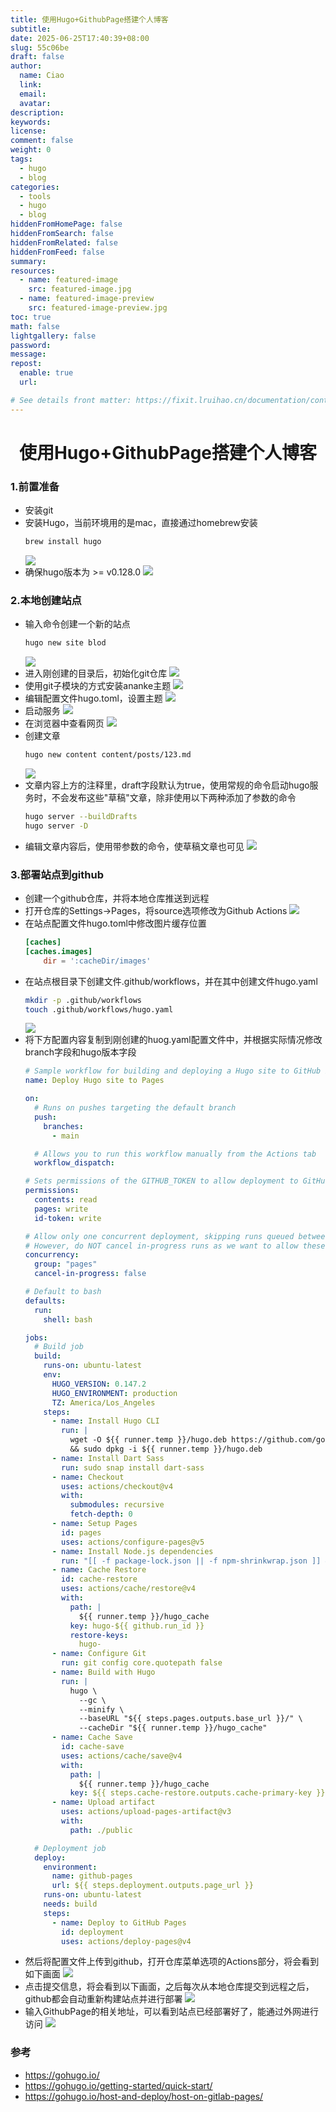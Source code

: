 ```yaml
---
title: 使用Hugo+GithubPage搭建个人博客
subtitle:
date: 2025-06-25T17:40:39+08:00
slug: 55c06be
draft: false
author:
  name: Ciao
  link:
  email:
  avatar:
description:
keywords:
license:
comment: false
weight: 0
tags:
  - hugo
  - blog
categories:
  - tools
  - hugo
  - blog
hiddenFromHomePage: false
hiddenFromSearch: false
hiddenFromRelated: false
hiddenFromFeed: false
summary:
resources:
  - name: featured-image
    src: featured-image.jpg
  - name: featured-image-preview
    src: featured-image-preview.jpg
toc: true
math: false
lightgallery: false
password:
message:
repost:
  enable: true
  url:

# See details front matter: https://fixit.lruihao.cn/documentation/content-management/introduction/#front-matter
---
```


<!--more-->

<h1 align="center">使用Hugo+GithubPage搭建个人博客</h1>


### 1.前置准备
  * 安装git
  * 安装Hugo，当前环境用的是mac，直接通过homebrew安装
    ```bash
    brew install hugo
    ```
    ![](/images/hugo_blog/p1.png)
  * 确保hugo版本为 >= v0.128.0
    ![](/images/hugo_blog/p2.png)

### 2.本地创建站点
  * 输入命令创建一个新的站点
    ```bash
    hugo new site blod
    ```
    ![](/images/hugo_blog/p3.png)
  * 进入刚创建的目录后，初始化git仓库
    ![](/images/hugo_blog/p4.png)
  * 使用git子模块的方式安装ananke主题
    ![](/images/hugo_blog/p5.png)
  * 编辑配置文件hugo.toml，设置主题
    ![](/images/hugo_blog/p6.png)
  * 启动服务
    ![](/images/hugo_blog/p7.png)
  * 在浏览器中查看网页
    ![](/images/hugo_blog/p8.png)
  * 创建文章
    ```bash
    hugo new content content/posts/123.md
    ```
    ![](/images/hugo_blog/p9.png)
  * 文章内容上方的注释里，draft字段默认为true，使用常规的命令启动hugo服务时，不会发布这些"草稿"文章，除非使用以下两种添加了参数的命令
    ```bash
    hugo server --buildDrafts
    hugo server -D
    ```
  * 编辑文章内容后，使用带参数的命令，使草稿文章也可见
    ![](/images/hugo_blog/p10.png)

### 3.部署站点到github
  * 创建一个github仓库，并将本地仓库推送到远程
  * 打开仓库的Settings->Pages，将source选项修改为Github Actions
    ![](/images/hugo_blog/p11.png)
  * 在站点配置文件hugo.toml中修改图片缓存位置
    ```TOML
    [caches]
    [caches.images]
        dir = ':cacheDir/images'
    ```
  * 在站点根目录下创建文件.github/workflows，并在其中创建文件hugo.yaml
    ```bash
    mkdir -p .github/workflows
    touch .github/workflows/hugo.yaml
    ```
    ![](/images/hugo_blog/p12.png)
  * 将下方配置内容复制到刚创建的huog.yaml配置文件中，并根据实际情况修改branch字段和hugo版本字段
    ```yaml
    # Sample workflow for building and deploying a Hugo site to GitHub Pages
    name: Deploy Hugo site to Pages

    on:
      # Runs on pushes targeting the default branch
      push:
        branches:
          - main

      # Allows you to run this workflow manually from the Actions tab
      workflow_dispatch:

    # Sets permissions of the GITHUB_TOKEN to allow deployment to GitHub Pages
    permissions:
      contents: read
      pages: write
      id-token: write

    # Allow only one concurrent deployment, skipping runs queued between the run in-progress and latest queued.
    # However, do NOT cancel in-progress runs as we want to allow these production deployments to complete.
    concurrency:
      group: "pages"
      cancel-in-progress: false

    # Default to bash
    defaults:
      run:
        shell: bash

    jobs:
      # Build job
      build:
        runs-on: ubuntu-latest
        env:
          HUGO_VERSION: 0.147.2
          HUGO_ENVIRONMENT: production
          TZ: America/Los_Angeles
        steps:
          - name: Install Hugo CLI
            run: |
              wget -O ${{ runner.temp }}/hugo.deb https://github.com/gohugoio/hugo/releases/download/v${HUGO_VERSION}/hugo_extended_${HUGO_VERSION}_linux-amd64.deb \
              && sudo dpkg -i ${{ runner.temp }}/hugo.deb
          - name: Install Dart Sass
            run: sudo snap install dart-sass
          - name: Checkout
            uses: actions/checkout@v4
            with:
              submodules: recursive
              fetch-depth: 0
          - name: Setup Pages
            id: pages
            uses: actions/configure-pages@v5
          - name: Install Node.js dependencies
            run: "[[ -f package-lock.json || -f npm-shrinkwrap.json ]] && npm ci || true"
          - name: Cache Restore
            id: cache-restore
            uses: actions/cache/restore@v4
            with:
              path: |
                ${{ runner.temp }}/hugo_cache
              key: hugo-${{ github.run_id }}
              restore-keys:
                hugo-
          - name: Configure Git
            run: git config core.quotepath false
          - name: Build with Hugo
            run: |
              hugo \
                --gc \
                --minify \
                --baseURL "${{ steps.pages.outputs.base_url }}/" \
                --cacheDir "${{ runner.temp }}/hugo_cache"
          - name: Cache Save
            id: cache-save
            uses: actions/cache/save@v4
            with:
              path: |
                ${{ runner.temp }}/hugo_cache
              key: ${{ steps.cache-restore.outputs.cache-primary-key }}
          - name: Upload artifact
            uses: actions/upload-pages-artifact@v3
            with:
              path: ./public

      # Deployment job
      deploy:
        environment:
          name: github-pages
          url: ${{ steps.deployment.outputs.page_url }}
        runs-on: ubuntu-latest
        needs: build
        steps:
          - name: Deploy to GitHub Pages
            id: deployment
            uses: actions/deploy-pages@v4
    ```
  * 然后将配置文件上传到github，打开仓库菜单选项的Actions部分，将会看到如下画面
    ![](/images/hugo_blog/p13.png)
  * 点击提交信息，将会看到以下画面，之后每次从本地仓库提交到远程之后，github都会自动重新构建站点并进行部署
    ![](/images/hugo_blog/p14.png)
  * 输入GithubPage的相关地址，可以看到站点已经部署好了，能通过外网进行访问
    ![](/images/hugo_blog/p15.png)

  ### 参考
  * https://gohugo.io/
  * https://gohugo.io/getting-started/quick-start/
  * https://gohugo.io/host-and-deploy/host-on-gitlab-pages/

